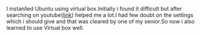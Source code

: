 I instanlled Ubuntu using virtual box.Initially i found it difficult but after searching on youtube([link](https://www.youtube.com/watch?v=x5MhydijWmc)) helped me a lot.I had few doubt on the settings which i should give and that was cleared by one of my senior.So now i also learned to use Virtual box well.
